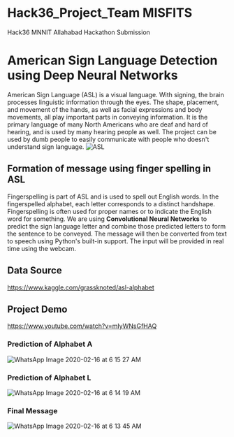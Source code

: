 # Hack36_Project_Team MISFITS
Hack36 MNNIT Allahabad Hackathon Submission
# American Sign Language Detection using Deep Neural Networks
American Sign Language (ASL) is a visual language. With signing, the brain processes linguistic information through the eyes. The shape, placement, and movement of the hands, as well as facial expressions and body movements, all play important parts in conveying information. It is the primary language of many North Americans who are deaf and hard of hearing, and is used by many hearing people as well. The project can be used by dumb people to easily communicate with people who doesn't understand sign language.
![ASL](https://user-images.githubusercontent.com/35381035/74564913-1e48d600-4f96-11ea-86fa-4e854ec77975.jpg)

## Formation of message using finger spelling in ASL

Fingerspelling is part of ASL and is used to spell out English words. In the fingerspelled alphabet, each letter corresponds to a distinct handshape. Fingerspelling is often used for proper names or to indicate the English word for something. We are using **Convolutional Neural Networks** to predict the sign language letter and combine those predicted letters to form the sentence to be conveyed.
The message will then be converted from text to speech using Python's built-in support.
The input will be provided in real time using the webcam.

## Data Source
https://www.kaggle.com/grassknoted/asl-alphabet

## Project Demo
https://www.youtube.com/watch?v=mIyWNsGfHAQ

### Prediction of Alphabet A

![WhatsApp Image 2020-02-16 at 6 15 27 AM](https://user-images.githubusercontent.com/35381035/74597347-064f8000-5084-11ea-9873-284635181e3c.jpeg)

### Prediction of Alphabet L

![WhatsApp Image 2020-02-16 at 6 14 19 AM](https://user-images.githubusercontent.com/35381035/74597364-4878c180-5084-11ea-8125-607075f8dd57.jpeg)

### Final Message

![WhatsApp Image 2020-02-16 at 6 13 45 AM](https://user-images.githubusercontent.com/35381035/74597368-5a5a6480-5084-11ea-8164-ccb37b95a272.jpeg)





